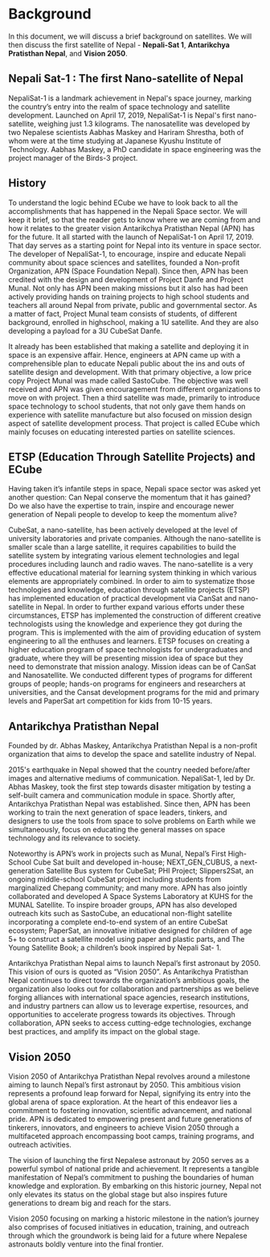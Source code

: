 # Background
In this document, we will discuss a brief background on satellites. We will then discuss the first satellite of Nepal - **Nepali-Sat 1**, **Antarikchya Pratisthan Nepal**, and **Vision 2050**. 


## Nepali Sat-1 : The first Nano-satellite of Nepal
NepaliSat-1 is a landmark achievement in Nepal's space journey, marking the country’s entry into the realm of space technology and satellite development. Launched on April 17, 2019,  NepaliSat-1 is Nepal's first nano-satellite, weighing just 1.3 kilograms. The nanosatellite was developed by two Nepalese scientists Aabhas Maskey and Hariram Shrestha, both of whom were at the time studying at Japanese Kyushu Institute of Technology. Aabhas Maskey, a PhD candidate in space engineering was the project manager of the Birds-3 project.

## History

To understand the logic behind ECube we have to look back to all the accomplishments that has happened in the Nepali Space sector. We will keep it brief, so that the reader gets to know where we are coming from and how it relates to the greater vision Antarikchya Pratisthan Nepal (APN) has for the future. It all started with the launch of NepaliSat-1 on April 17, 2019. That day serves as a starting point for Nepal into its venture in space sector. The developer of NepaliSat-1, to encourage, inspire and educate Nepali community about space sciences and satellites, founded a Non-profit Organization, APN (Space Foundation Nepal). Since then, APN has been credited with the design and development of Project Danfe and Project Munal. Not only has APN been making missions but it also has had been actively providing hands on training projects to high school students and teachers all around Nepal from private, public and governmental sector. As a matter of fact, Project Munal team consists of students, of different background, enrolled in highschool, making a 1U satellite. And they are also developing a payload for a 3U CubeSat Danfe.

It already has been established that making a satellite and deploying it in space is an expensive affair. Hence, engineers at APN came up with a comprehensible plan to educate Nepali public about the ins and outs of satellite design and development. With that primary objective, a low price copy Project Munal was made called SastoCube. The objective was well received and APN was given encouragement from different organizations to move on with project. Then a third satellite was made, primarily to introduce space technology to school students, that not only gave them hands on experience with satellite manufacture but also focused on mission design aspect of satellite development process. That project is called ECube which mainly focuses on educating interested parties on satellite sciences.

## ETSP (Education Through Satellite Projects) and ECube

Having taken it’s infantile steps in space, Nepali space sector was asked yet another question: Can Nepal conserve the momentum that it has gained? Do we also have the expertise to train, inspire and encourage newer generation of Nepali people to develop to keep the momentum alive?

CubeSat, a nano-satellite, has been actively developed at the level of university laboratories and private companies. Although the nano-satellite is smaller scale than a large satellite, it requires capabilities to build the satellite system by integrating various element technologies and legal procedures including launch and radio waves. The nano-satellite is a very effective educational material for learning system thinking in which various elements are appropriately combined. In order to aim to systematize those technologies and knowledge, education through satellite projects (ETSP) has implemented education of practical development via CanSat and nano-satellite in Nepal. In order to further expand various efforts under these circumstances, ETSP has implemented the construction of different creative technologists using the knowledge and experience they got during the program. This is implemented with the aim of providing education of system engineering to all the enthuses and learners. ETSP focuses on creating a higher education program of space technologists for undergraduates and graduate, where they will be presenting mission idea of space but they need to demonstrate that mission analogy. Mission ideas can be of CanSat and Nanosatellite. We conducted different types of programs for different groups of people; hands-on programs for engineers and researchers at universities, and the Cansat development programs for the mid and primary levels and PaperSat art competition for kids from 10-15 years.


## Antarikchya Pratisthan Nepal
Founded by dr. Abhas Maskey, Antarikchya Pratisthan Nepal is a non-profit organization that aims to develop the space and satellite industry of Nepal.

2015's earthquake in Nepal showed that the country needed before/after images and alternative mediums of communication. NepaliSat-1, led by Dr. Abhas Maskey, took the first step towards disaster mitigation by testing a self-built camera and communication module in space. Shortly after, Antarikchya Pratisthan Nepal was established. Since then, APN has been working to train the next generation of space leaders, tinkers, and designers to use the tools from space to solve problems on Earth while we simultaneously, focus on educating the general masses on space technology and its relevance to society.

Noteworthy is APN’s work in projects such as Munal, Nepal’s First High-School Cube Sat built and developed in-house; NEXT_GEN_CUBUS, a next-generation Satellite Bus system for CubeSat; PHI Project; Slippers2Sat, an ongoing middle-school CubeSat project including students from marginalized Chepang community; and many more. APN has also jointly collaborated and developed A Space Systems Laboratory at KUHS for the MUNAL Satellite. To inspire broader groups, APN has also developed outreach kits such as SastoCube, an educational non-flight satellite incorporating a complete end-to-end system of an entire CubeSat ecosystem; PaperSat, an innovative initiative designed for children of age 5+ to construct a satellite model using paper and plastic parts, and The Young Satellite Book; a children’s book inspired by Nepali Sat- 1.

Antarikchya Pratisthan Nepal aims to launch Nepal’s first astronaut by 2050. This vision of ours is quoted as “Vision 2050”. As Antarikchya Pratisthan Nepal continues to direct towards the organization’s ambitious goals, the organization also looks out for collaboration and partnerships as we believe forging alliances with international space agencies, research institutions, and industry partners can allow us to leverage expertise, resources, and opportunities to accelerate progress towards its objectives. Through collaboration, APN seeks to access cutting-edge technologies, exchange best practices, and amplify its impact on the global stage.


## Vision 2050

Vision 2050 of Antarikchya Pratisthan Nepal revolves around a milestone aiming to launch Nepal’s first astronaut by 2050. This ambitious vision represents a profound leap forward for Nepal, signifying its entry into the global arena of space exploration. At the heart of this endeavor lies a commitment to fostering innovation, scientific advancement, and national pride. APN is dedicated to empowering present and future generations of tinkerers, innovators, and engineers to achieve Vision 2050 through a multifaceted approach encompassing boot camps, training programs, and outreach activities.

The vision of launching the first Nepalese astronaut by 2050 serves as a powerful symbol of national pride and achievement. It represents a tangible manifestation of Nepal’s commitment to pushing the boundaries of human knowledge and exploration. By embarking on this historic journey, Nepal not only elevates its status on the global stage but also inspires future generations to dream big and reach for the stars. 

Vision 2050 focusing on marking a historic milestone in the nation’s journey also comprises of focused initiatives in education, training, and outreach through which the groundwork is being laid for a future where Nepalese astronauts boldly venture into the final frontier. 

